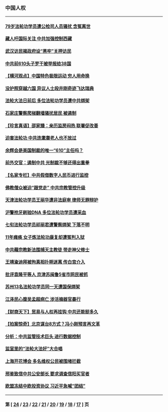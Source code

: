 ### 中国人权
---
#### [79岁法轮功学员遭公检司人员骚扰 含冤离世](../../pages/ncid278/n12976879.md) 
#### [藏人吁国际关注 中共加强控制西藏](../../pages/ncid278/n12976461.md) 
#### [武汉访民揭政府设“黑牢”关押访民](../../pages/ncid278/n12976479.md) 
#### [中共前610头子罗干被举报给38国](../../pages/ncid278/n12975419.md) 
#### [【横河观点】中国特色极限运动 穷人用命换](../../pages/ncid278/n12975458.md) 
#### [没护照穿越六国 异议人士段井刚奇迹飞达瑞典](../../pages/ncid278/n12975279.md) 
#### [法轮大法日前后 多位法轮功学员遭中共绑架](../../pages/ncid278/n12970047.md) 
#### [石家庄警察爬梯翻墙骚扰居民 被遏制](../../pages/ncid278/n12974162.md) 
#### [【珍言真语】邵家臻：亲历监房闷热 联署促改善](../../pages/ncid278/n12973277.md) 
#### [迫害法轮功 中共连耄耋老人也不放过](../../pages/ncid278/n12972320.md) 
#### [余辉会是美国制裁的唯一“610”主任吗？](../../pages/ncid278/n12972837.md) 
#### [前外交官：遏制中共 光制裁不够还得出重拳](../../pages/ncid278/n12972953.md) 
#### [【名家专栏】中共假借数字人民币进行监控](../../pages/ncid278/n12972134.md) 
#### [佛教僧众被迫“跟党走” 中共宗教管控升级](../../pages/ncid278/n12972122.md) 
#### [天津法轮功学员王丽华遭非法庭审 律师无罪辩护](../../pages/ncid278/n12971731.md) 
#### [沪警抢牙刷验DNA 多位法轮功学员遭采血](../../pages/ncid278/n12969218.md) 
#### [七旬法轮功学员祁丽君遭警察绑架 下落不明](../../pages/ncid278/n12958701.md) 
#### [11年瘫痪 女子炼法轮功康复却遭冤判入狱](../../pages/ncid278/n12969556.md) 
#### [中共藉宗教新法围捕天主教徒 带走神父修士](../../pages/ncid278/n12969965.md) 
#### [王靖渝迪拜被拘真相扑朔迷离 传白宫介入](../../pages/ncid278/n12970091.md) 
#### [批评袁隆平等人 京津苏闽鲁5省市网民被抓](../../pages/ncid278/n12969440.md) 
#### [苏州13名法轮功学员同一天遭国保绑架](../../pages/ncid278/n12969071.md) 
#### [江泽民心腹吴孟超病亡 涉活摘器官暴行](../../pages/ncid278/n12969112.md) 
#### [【财商天下】贸易与人权再挂钩 中共还能挺多久](../../pages/ncid278/n12968324.md) 
#### [【拍案惊奇】北京谋台8方式？冯小刚预言再文革](../../pages/ncid278/n12967173.md) 
#### [分析：中共监管技术巨头 进行数据控制](../../pages/ncid278/n12968022.md) 
#### [监室里的“法轮大法好”大合唱](../../pages/ncid278/n12966376.md) 
#### [上海开花博会 多名维权公民被围堵拦截](../../pages/ncid278/n12967533.md) 
#### [邢鉴致信中共公安部长 要求调查信阳买官者](../../pages/ncid278/n12966861.md) 
#### [欧盟冻结中欧投资协议 习近平急喊“团结”](../../pages/ncid278/n12966854.md) 

---
#### 第 [ [24](./24.md) / [23](./23.md) / [22](./22.md) / [21](./21.md) / [20](./20.md) / [19](./19.md) / [18](./18.md) / [17](./17.md) ] 页
